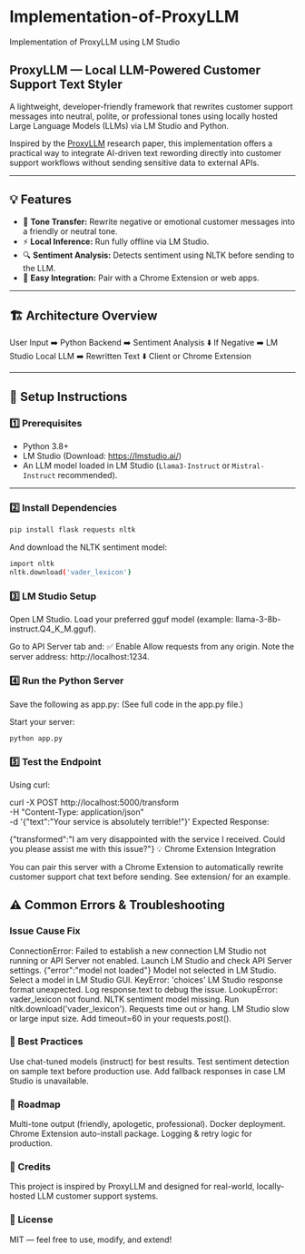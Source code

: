 # Implementation-of-ProxyLLM
Implementation of ProxyLLM using LM Studio

## ProxyLLM — Local LLM-Powered Customer Support Text Styler

A lightweight, developer-friendly framework that rewrites customer support messages into neutral, polite, or professional tones using locally hosted Large Language Models (LLMs) via LM Studio and Python.

Inspired by the [ProxyLLM](https://github.com/sehyeongjo/Proxy-LLM) research paper, this implementation offers a practical way to integrate AI-driven text rewording directly into customer support workflows without sending sensitive data to external APIs.

---

## 💡 Features

- 🧠 **Tone Transfer:** Rewrite negative or emotional customer messages into a friendly or neutral tone.
- ⚡️ **Local Inference:** Run fully offline via LM Studio.
- 🔍 **Sentiment Analysis:** Detects sentiment using NLTK before sending to the LLM.
- 🔌 **Easy Integration:** Pair with a Chrome Extension or web apps.

---

## 🏗️ Architecture Overview

User Input ➡️ Python Backend ➡️ Sentiment Analysis ⬇️ If Negative ➡️ LM Studio Local LLM ➡️ Rewritten Text ⬇️ Client or Chrome Extension


---

## 🚀 Setup Instructions

### 1️⃣ Prerequisites

- Python 3.8+
- LM Studio (Download: https://lmstudio.ai/)
- An LLM model loaded in LM Studio (`Llama3-Instruct` or `Mistral-Instruct` recommended).

---

### 2️⃣ Install Dependencies

```bash
pip install flask requests nltk
```

And download the NLTK sentiment model:

```bash
import nltk
nltk.download('vader_lexicon')
```

### 3️⃣ LM Studio Setup

Open LM Studio.
Load your preferred gguf model (example: llama-3-8b-instruct.Q4_K_M.gguf).

Go to API Server tab and:
✅ Enable Allow requests from any origin.
Note the server address: http://localhost:1234.


### 4️⃣ Run the Python Server
Save the following as app.py:
(See full code in the app.py file.)

Start your server:

```
python app.py
```

### 5️⃣ Test the Endpoint
Using curl:

curl -X POST http://localhost:5000/transform \
  -H "Content-Type: application/json" \
  -d '{"text":"Your service is absolutely terrible!"}'
Expected Response:

{"transformed":"I am very disappointed with the service I received. Could you please assist me with this issue?"}
💡 Chrome Extension Integration

You can pair this server with a Chrome Extension to automatically rewrite customer support chat text before sending. See extension/ for an example.

## ⚠️ Common Errors & Troubleshooting


### Issue	Cause	Fix
ConnectionError: Failed to establish a new connection	LM Studio not running or API Server not enabled.	Launch LM Studio and check API Server settings.
{"error":"model not loaded"}	Model not selected in LM Studio.	Select a model in LM Studio GUI.
KeyError: 'choices'	LM Studio response format unexpected.	Log response.text to debug the issue.
LookupError: vader_lexicon not found.	NLTK sentiment model missing.	Run nltk.download('vader_lexicon').
Requests time out or hang.	LM Studio slow or large input size.	Add timeout=60 in your requests.post().

### 🧠 Best Practices

Use chat-tuned models (instruct) for best results.
Test sentiment detection on sample text before production use.
Add fallback responses in case LM Studio is unavailable.

### 🏁 Roadmap

 Multi-tone output (friendly, apologetic, professional).
 Docker deployment.
 Chrome Extension auto-install package.
 Logging & retry logic for production.

### 💬 Credits

This project is inspired by ProxyLLM and designed for real-world, locally-hosted LLM customer support systems.

### 📄 License

MIT — feel free to use, modify, and extend!
